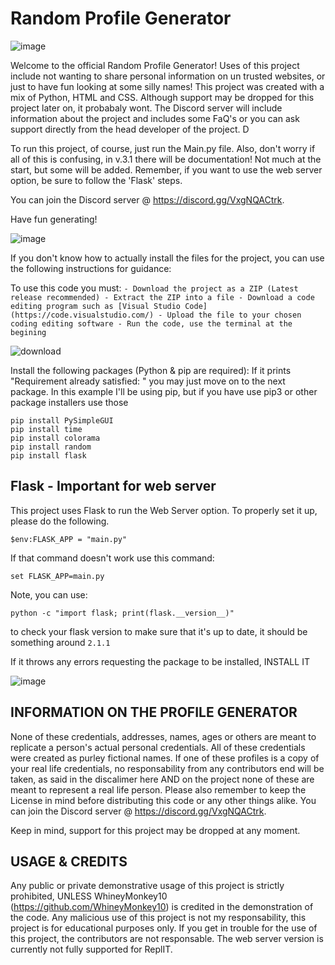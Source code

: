 # Random Profile Generator

![image](https://user-images.githubusercontent.com/71403599/166505482-78b7a693-5a0e-43de-833d-2c7974adb90b.png)

Welcome to the official Random Profile Generator! Uses of this project include not wanting to share personal information on un trusted websites, or just to have fun looking at some silly names!
This project was created with a mix of Python, HTML and CSS. Although support may be dropped for this project later on, it probabaly wont. The Discord server will include information about the project and includes some FaQ's or you can ask support directly from the head developer of the project. D

To run this project, of course, just run the Main.py file. Also, don't worry if all of this is confusing, in v.3.1 there will be documentation! Not much at the start, but some will be added. Remember, if you want to use the web server option, be sure to follow the 'Flask' steps.

You can join the Discord server @ https://discord.gg/VxgNQACtrk.


Have fun generating!

![image](https://user-images.githubusercontent.com/71403599/166505554-ffe129e9-dcb9-4f86-a896-5147eed24027.png)

If you don't know how to actually install the files for the project, you can use the following instructions for guidance:

To use this code you must:
   ``- Download the project as a ZIP (Latest release recommended)
    - Extract the ZIP into a file
    - Download a code editing program such as [Visual Studio Code](https://code.visualstudio.com/)
    - Upload the file to your chosen coding editing software
    - Run the code, use the terminal at the begining ``

![download](https://user-images.githubusercontent.com/71403599/166504880-1d9a484e-f525-4b97-ba94-cbbe74c7a6f2.png)
 
   Install the following packages (Python & pip are required):
    If it prints "Requirement already satisfied: " you may just move on to the next package. In this example I'll be using pip, but if you have use pip3 or other package installers use those

    pip install PySimpleGUI
    pip install time
    pip install colorama
    pip install random
    pip install flask

## Flask  - Important for web server

This project uses Flask to run the Web Server option. To properly set it up, please do the following.

    $env:FLASK_APP = "main.py"

If that command doesn't work use this command:
   
    set FLASK_APP=main.py

Note, you can use: 

    python -c "import flask; print(flask.__version__)"
to check your flask version to make sure that it's up to date, it should be something around ``2.1.1``

If it throws any errors requesting the package to be installed, INSTALL IT

![image](https://user-images.githubusercontent.com/71403599/166505681-d2a58620-a337-4d27-85c5-59723e5b8092.png)


## INFORMATION ON THE PROFILE GENERATOR

None of these credentials, addresses, names, ages or others are meant to replicate a person's actual personal credentials. All of these credentials were created as purley fictional names. If one of these profiles is a copy of your real life credentials, no responsability from any contributors end will be taken, as said in the discalimer here AND on the project none of these are meant to represent a real life person. Please also remember to keep the License in mind before distributing this code or any other things alike. You can join the Discord server @ https://discord.gg/VxgNQACtrk.

Keep in mind, support for this project may be dropped at any moment.


## USAGE & CREDITS

Any public or private demonstrative usage of this project is strictly prohibited, UNLESS WhineyMonkey10 (https://github.com/WhineyMonkey10) is credited in the demonstration of the code. Any malicious use of this project is not my responsability, this project is for educational purposes only. If you get in trouble for the use of this project, the contributors are not responsable. The web server version is currently not fully supported for ReplIT.

